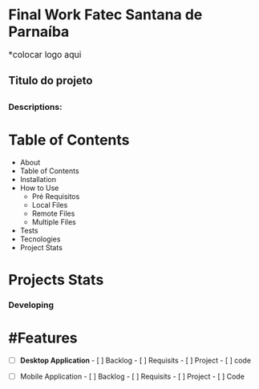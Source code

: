 
<h1>Final Work Fatec Santana de Parnaíba</h1>

<big> *colocar logo aqui</big>

<h2> Titulo do projeto <h2>
<h3> Descriptions: </h3>


<h1> Table of Contents </h1>

* About
* Table of Contents
* Installation
* How to Use
   - Pré Requisitos
   - Local Files
   - Remote Files
   - Multiple Files
* Tests
* Tecnologies
* Project Stats
  
<h1> Projects Stats </h1>
<h3> Developing <h3>

<h1> #Features </h1>

- [ ] <b>Desktop Application </b>
        - [ ] Backlog
        - [ ] Requisits
        - [ ] Project
        - [ ] code

- [ ] Mobile Application 
        - [ ] Backlog
        - [ ] Requisits
        - [ ] Project
        - [ ] Code
